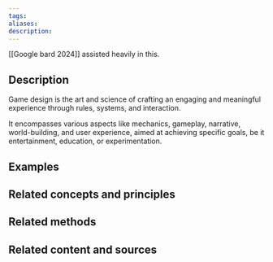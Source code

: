 ```yaml
---
tags: 
aliases: 
description:
---
```

[[Google bard 2024]] assisted heavily in this. 
## Description
Game design is the art and science of crafting an engaging and meaningful experience through rules, systems, and interaction. 

It encompasses various aspects like mechanics, gameplay, narrative, world-building, and user experience, aimed at achieving specific goals, be it entertainment, education, or experimentation.

## Examples 


## Related concepts and principles


## Related methods


## Related content and sources
